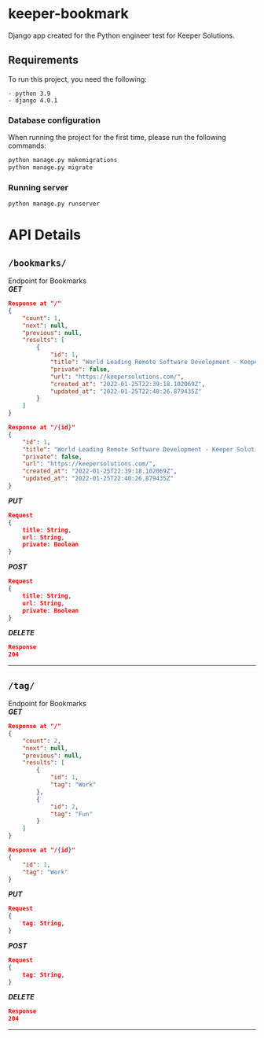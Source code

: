 # keeper-bookmark
Django app created for the Python engineer test for Keeper Solutions.

## Requirements

To run this project, you need the following:
```
- python 3.9
- django 4.0.1
```

### Database configuration
When running the project for the first time, please run the following commands:

```bash
python manage.py makemigrations
python manage.py migrate
```
### Running server
```
python manage.py runserver
```

# API Details

## `/bookmarks/`
Endpoint for Bookmarks \
__*GET*__
```json
Response at "/"
{
	"count": 1,
	"next": null,
	"previous": null,
	"results": [
		{
			"id": 1,
			"title": "World Leading Remote Software Development - Keeper Solutions",
			"private": false,
			"url": "https://keepersolutions.com/",
			"created_at": "2022-01-25T22:39:18.102069Z",
			"updated_at": "2022-01-25T22:40:26.879435Z"
		}
	]
}

Response at "/{id}"
{
	"id": 1,
	"title": "World Leading Remote Software Development - Keeper Solutions",
	"private": false,
	"url": "https://keepersolutions.com/",
	"created_at": "2022-01-25T22:39:18.102069Z",
	"updated_at": "2022-01-25T22:40:26.879435Z"
}
```

__*PUT*__
```json
Request
{
    title: String,
    url: String,
    private: Boolean
}
```
__*POST*__
```json
Request
{
    title: String,
    url: String,
    private: Boolean
}
```
__*DELETE*__
```json
Response
204
```
---
## `/tag/`
Endpoint for Bookmarks \
__*GET*__
```json
Response at "/"
{
	"count": 2,
	"next": null,
	"previous": null,
	"results": [
		{
			"id": 1,
			"tag": "Work"
		},
		{
			"id": 2,
			"tag": "Fun"
		}
	]
}

Response at "/{id}"
{
	"id": 1,
	"tag": "Work"
}
```

__*PUT*__
```json
Request
{
    tag: String,
}
```
__*POST*__
```json
Request
{
    tag: String,
}
```
__*DELETE*__
```json
Response
204
```
---